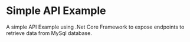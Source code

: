 # Simple API Example

A simple API Example using .Net Core Framework to expose endpoints to retrieve data from MySql database.
